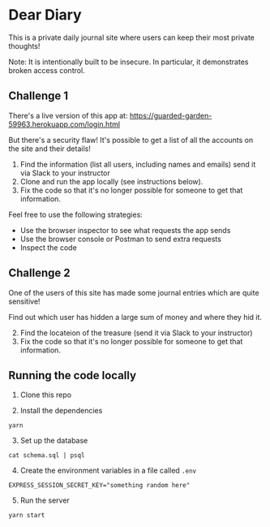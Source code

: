 # Dear Diary

This is a private daily journal site where users can keep their most private thoughts!

Note: It is intentionally built to be insecure. In particular, it demonstrates broken access control.

## Challenge 1

There's a live version of this app at: https://guarded-garden-59963.herokuapp.com/login.html

But there's a security flaw! It's possible to get a list of all the accounts on the site and their details!

1. Find the information (list all users, including names and emails) send it via Slack to your instructor
2. Clone and run the app locally (see instructions below).
3. Fix the code so that it's no longer possible for someone to get that information.

Feel free to use the following strategies:
 - Use the browser inspector to see what requests the app sends
 - Use the browser console or Postman to send extra requests
 - Inspect the code

## Challenge 2

One of the users of this site has made some journal entries which are quite sensitive!

Find out which user has hidden a large sum of money and where they hid it.

2. Find the locateion of the treasure (send it via Slack to your instructor)
3. Fix the code so that it's no longer possible for someone to get that information.

## Running the code locally

1. Clone this repo

2. Install the dependencies

```
yarn
```

3. Set up the database

```
cat schema.sql | psql
```

4. Create the environment variables in a file called `.env`

```
EXPRESS_SESSION_SECRET_KEY="something random here"
```

5. Run the server

```
yarn start
```
